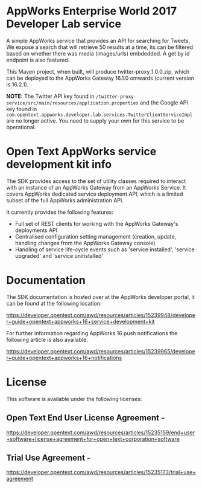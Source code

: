 # AppWorks Enterprise World 2017 Developer Lab service

A simple AppWorks service that provides an API for searching for Tweets. We expose a search that will retrieve 50 results at a time, its can be filtered based on whether there was media (images/urls) embdedded. A get by id endpoint is also featured.

This Maven project, when built, will produce twitter-proxy_1.0.0.zip, which can be deployed to the AppWorks Gateway 16.1.0 omwards (current version is 16.2.1).

**NOTE:** The Twitter API key found in `/twitter-proxy-service/src/main/resources/application.properties` and the Google API key found in `com.opentext.appworks.developer.lab.services.TwitterClientServiceImpl` are no longer active. You need to supply your own for this service to be operational.

# Open Text AppWorks service development kit info

The SDK provides access to the set of utility classes required to interact with an instance of an AppWorks Gateway from an AppWorks Service. It covers AppWorks dedicated service deployment API, which is a limited subset of the full AppWorks administration API.

It currently provides the following features:

- Full set of REST clients for working with the AppWorks Gateway's deployments API
- Centralised configuration setting management (creation, update, handling changes from the AppWorks Gateway console)
- Handling of service life-cycle events such as 'service installed', 'service upgraded' and 'service uninstalled'

# Documentation

The SDK documentation is hosted over at the AppWorks developer portal, it can be found at the following location:

<https://developer.opentext.com/awd/resources/articles/15239948/developer+guide+opentext+appworks+16+service+development+kit>

For further information regarding AppWorks 16 push notifications the following article is also available.

<https://developer.opentext.com/awd/resources/articles/15239965/developer+guide+opentext+appworks+16+notifications>

# License

This software is available under the following licenses:

## Open Text End User License Agreement -

<https://developer.opentext.com/awd/resources/articles/15235159/end+user+software+license+agreement+for+open+text+corporation+software>

## Trial Use Agreement -

<https://developer.opentext.com/awd/resources/articles/15235173/trial+use+agreement>

